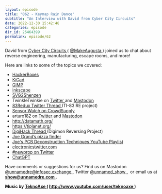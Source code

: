 ```yaml
---
layout: episode
title: "062 - Keymap Rain Dance"
subtitle: "An Interview with David from Cyber City Circuits"
date: 2022-12-30 15:42:48
categories: episode
dir_id: 25464399
permalink: episode/62
---
```

<p>
 David from
 <a href="https://cybercitycircuits.com/">
  Cyber City Circuits
 </a>
 (
 <a href="https://twitter.com/MakeAugusta">
  @MakeAugusta
 </a>
 ) joined us to chat about reverse engineering, manufacturing, escape rooms, and more!
</p>
<p>
 Here are links to some of the topics we covered:
</p>
<ul>
 <li>
  <a href="https://hackerboxes.com/collections/subscriptions/products/hackerbox-monthly-subscription">
   HackerBoxes
  </a>
 </li>
 <li>
  <a href="https://www.kicad.org/">
   KiCad
  </a>
 </li>
 <li>
  <a href="https://www.gimp.org/">
   GIMP
  </a>
 </li>
 <li>
  <a href="https://inkscape.org/">
   Inkscape
  </a>
 </li>
 <li>
  <a href="https://github.com/badgeek/svg2shenzhen">
   SVG2Shenzen
  </a>
 </li>
 <li>
  TwinkleTwinkie on
  <a href="https://twitter.com/mrtwinkletwink">
   Twitter
  </a>
  and
  <a href="https://mastodon.social/@twinkletwinkie">
   Mastodon
  </a>
 </li>
 <li>
  <a href="https://twitter.com/MakeAugusta/status/1536026163335905285?s=20&amp;t=xHyf83c2rhy6kXpaKVxF3A">
   83Redux Twitter Thread
  </a>
  (TI-83 RE project)
 </li>
 <li>
  <a href="https://www.crowdsupply.com/oddly-specific-objects/sensor-watch">
   Sensor Watch on CrowdSupply
  </a>
 </li>
 <li>
  arturo182 on
  <a href="https://twitter.com/arturo182">
   Twitter
  </a>
  and
  <a href="https://mastodon.social/@arturo182">
   Mastodon
  </a>
 </li>
 <li>
  <a href="http://datamath.org/">
   http://datamath.org/
  </a>
 </li>
 <li>
  <a href="https://tiplanet.org/">
   https://tiplanet.org/
  </a>
 </li>
 <li>
  <a href="https://twitter.com/MakeAugusta/status/1588295688571715584?s=20&amp;t=xHyf83c2rhy6kXpaKVxF3A">
   DigiHack Thread
  </a>
  (Digimon Reversing Project)
 </li>
 <li>
  <a href="https://www.youtube.com/watch?v=aY0OtOy6lcE">
   Joe Grand’s pizza finder
  </a>
 </li>
 <li>
  <a href="https://www.youtube.com/watch?v=itTkItXiHsk&amp;list=PLsyTdiI7kVn-3qh8dHlkTvJLEcsh9TsoR">
   Joe's PCB Deconstruction Techniques YouTube Playlist
  </a>
 </li>
 <li>
  <a href="http://electronicstwitter.com">
   electronicstwitter.com
  </a>
 </li>
 <li>
  <a href="https://twitter.com/search?q=%23newprop">
   #newprop on Twitter
  </a>
 </li>
 <li>
  <a href="https://openai.com/blog/chatgpt/">
   ChatGPT
  </a>
 </li>
</ul>
<p>
 Have comments or suggestions for us? Find us on Mastodon
 <a href="https://infosec.exchange/@unnamedre">
  @unnamedre@infosec.exchange
 </a>
 , Twitter
 <a href="https://twitter.com/unnamed_show">
  @unnamed_show
 </a>
 ,  or email us at
 <a href="mailto:show@unnamedre.com">
  <strong>
   show@unnamedre.com
  </strong>
 </a>
 <strong>
  .
 </strong>
</p>
<p>
 <strong>
  Music by
 </strong>
 <a href="http://www.teknoaxe.com">
  <strong>
   TeknoAxe
  </strong>
 </a>
 <strong>
  (
 </strong>
 <a href="http://www.youtube.com/user/teknoaxe">
  <strong>
   http://www.youtube.com/user/teknoaxe
  </strong>
 </a>
 <strong>
  )
 </strong>
</p>
